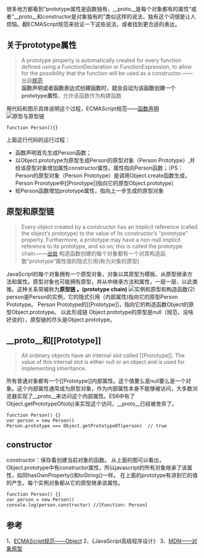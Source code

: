 很多地方都看到”prototype属性是函数独有，__proto__是每个对象都有的属性“或者“__proto__和constructor是对象独有的”类似这样的说法，独有这个词很是让人烦恼。翻ECMAScript规范来验证一下这些说法，或者找到更合适的表达。 

## 关于prototype属性
> A prototype property is automatically created for every function defined using a FunctionDeclaration or FunctionExpression, to allow for the possibility that the function will be used as a constructor.——出自[规范](https://www.ecma-international.org/ecma-262/6.0/#sec-function-definitions-runtime-semantics-evaluation)  
**函数声明或者函数表达式创建函数时，就会自动为该函数创建一个prototype属性**，允许该函数作为构建函数
>
用代码和图示具体说明这个过程，ECMAScript规范——[函数声明](https://www.ecma-international.org/ecma-262/6.0/#sec-function-definitions-runtime-semantics-evaluation)
![原型与原型链](https://user-images.githubusercontent.com/16678988/69939509-02976d00-151b-11ea-8253-55a4c8b9bb2a.jpg)
```
function Person(){}
```
上面这行代码的运行过程：
- 函数声明首先生成Person函数；
- 以Object.prototype为原型生成Person的原型对象（Person Prototype）,并给该原型对象增加属性constructor属性，属性指向Person函数；（PS：Person的原型对象（Person Prototype）是调用Object.create函数生成，Person Prorotype中[[Prorotype]]指向它的原型Object.prototype）
- 给Person函数增加prototype属性，指向上一步生成的原型对象

## 原型和原型链
>Every object created by a constructor has an implicit reference (called the object’s prototype) to the value of its constructor’s "prototype" property. Furthermore, a prototype may have a non-null implicit reference to its prototype, and so on; this is called the prototype chain.——[出处](https://www.ecma-international.org/ecma-262/6.0/#sec-objects)
构造函数创建的每个对象都有一个对其构造函数“prototype”属性值的隐式引用(称为对象的原型)
>

JavaScript的每个对象拥有一个原型对象，对象以其原型为模板、从原型继承方法和属性。原型对象也可能拥有原型，并从中继承方法和属性，一层一层、以此类推。这种关系常被称为**原型链 。(prototype chain)**
![实例和原型和构造函数(2)](https://user-images.githubusercontent.com/16678988/69943739-915ab880-1520-11ea-98d6-02733b6ca849.jpg)
person是Person的实例，它的隐式引用（内部属性)指向它的原型Person Prototype。
Person Prototype的[[Prototype]]，指向它的构造函数Object的原型Object.prototype。
以此形成链
Object.prototype的原型是null（规范，没啥好说的），原型链的尽头是Object.prototype。

## __proto__和[[Prototype]]
>All ordinary objects have an internal slot called [[Prototype]]. The value of this internal slot is either null or an object and is used for implementing inheritance.
>
所有普通对象都有一个[[Prototype]]内部属性。这个值要么是null要么是一个对象。这个内部属性通常成为原型对象，作为内部属性本身不能够被访问，大多数浏览器实现了__proto__来访问这个内部属性。ES6中有了Object.getPrototypeOf(obj)来实现这个访问，__proto__已经被舍弃了。
```
function Person() {}
var person = new Person()
Person.prototype === Object.getPrototypeOf(person)  // true
```
## constructor
constructor：保存着创建当前对象的函数。
从上面的图可以看出，Object.prototype中有constructor属性，所以javascript的所有对象继承了该属性，如同hasOwnProperty()和toString()一样。
在上面的prototype有讲到它的值的产生。每个实例对象都从它的原型继承该属性。
```
function Person() {}
var person = new Person()
console.log(person.constructor) //[Function: Person]
```
## 参考
1、[ECMAScript规范——Object](https://www.ecma-international.org/ecma-262/6.0/#sec-objects)
2、《JavaScript高级程序设计》
3、[MDN——对象原型](https://developer.mozilla.org/zh-CN/docs/Learn/JavaScript/Objects/Object_prototypes)
